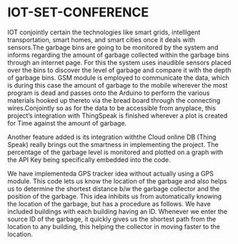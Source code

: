 # IOT-SET-CONFERENCE
IOT conjointly certain the technologies like smart grids, intelligent transportation, smart homes, and smart cities once it deals with sensors.The garbage bins are going to be monitored by the system and informs regarding the amount of garbage collected within the garbage bins through an internet page. For this the system uses inaudible sensors placed over the bins to discover the level of garbage and compare it with the depth of garbage bins. GSM module is employed to communicate the data, which is during this case the amount of garbage to the mobile wherever the most program is dead and passes onto the Arduino to perform the various materials hooked up thereto via the bread board through the connecting wires.Conjointly so as for the data to be accessible from anyplace, this project’s integration with ThingSpeak is finished wherever a plot is created for Time against the amount of garbage.
 
Another feature added is its integration withthe Cloud online DB (Thing Speak) really brings out the smartness in implementing the project. The percentage of the garbage level is monitored and plotted on a graph with the API Key being specifically embedded into the code.

We have implementeda GPS tracker idea without actually using a GPS module. This code lets us know the location of the garbage and also helps us to determine the shortest distance b/w the garbage collector and the position of the garbage. This idea inhibits us from automatically knowing the location of the garbage, but has a procedure as follows. We have included buildings with each building having an ID. Whenever we enter the source ID of the garbage, it quickly gives us the shortest path from the location to any building, this helping the collector in moving faster to the location. 
